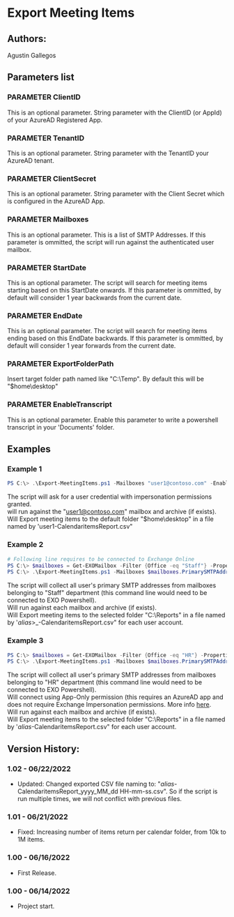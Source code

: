 ﻿# Export Meeting Items

## Authors:  
Agustin Gallegos  

## Parameters list  

### PARAMETER ClientID
This is an optional parameter. String parameter with the ClientID (or AppId) of your AzureAD Registered App.

### PARAMETER TenantID
This is an optional parameter. String parameter with the TenantID your AzureAD tenant.

### PARAMETER ClientSecret
This is an optional parameter. String parameter with the Client Secret which is configured in the AzureAD App.  

### PARAMETER Mailboxes
This is an optional parameter. This is a list of SMTP Addresses. If this parameter is ommitted, the script will run against the authenticated user mailbox.

### PARAMETER StartDate
This is an optional parameter. The script will search for meeting items starting based on this StartDate onwards. If this parameter is ommitted, by default will consider 1 year backwards from the current date.  

### PARAMETER EndDate
This is an optional parameter. The script will search for meeting items ending based on this EndDate backwards. If this parameter is ommitted, by default will consider 1 year forwards from the current date.

### PARAMETER ExportFolderPath
Insert target folder path named like "C:\Temp". By default this will be "$home\desktop"

### PARAMETER EnableTranscript
This is an optional parameter. Enable this parameter to write a powershell transcript in your 'Documents' folder.

## Examples  
### Example 1  
```powershell
PS C:\> .\Export-MeetingItems.ps1 -Mailboxes "user1@contoso.com" -EnableTranscript
```  
The script will ask for a user credential with impersonation permissions granted.  
will run against the "user1@contoso.com" mailbox and archive (if exists).  
Will Export meeting items to the default folder "$home\desktop" in a file named by 'user1-CalendaritemsReport.csv"  

### Example 2  
```powershell
# Following line requires to be connected to Exchange Online
PS C:\> $mailboxes = Get-EXOMailbox -Filter {Office -eq "Staff"} -Properties PrimarySMTPAddress | Select-Object PrimarySMTPAddress
PS C:\> .\Export-MeetingItems.ps1 -Mailboxes $mailboxes.PrimarySMTPAddress -ExportFolderPath "C:\Reports" -EnableTranscript
```
The script will collect all user's primary SMTP addresses from mailboxes belonging to "Staff" department (this command line would need to be connected to EXO Powershell).  
Will run against each mailbox and archive (if exists).  
Will Export meeting items to the selected folder "C:\Reports" in a file named by '_alias_>_-CalendaritemsReport.csv" for each user account.  

### Example 3
```powershell
PS C:\> $mailboxes = Get-EXOMailbox -Filter {Office -eq "HR"} -Properties PrimarySMTPAddress | Select-Object PrimarySMTPAddress
PS C:\> .\Export-MeetingItems.ps1 -Mailboxes $mailboxes.PrimarySMTPAddress -ExportFolderPath "C:\Reports" -ClientID "12345678" -TenantID "abcdefg" -ClientSecret "a1b2c3d4!#$"
```
The script will collect all user's primary SMTP addresses from mailboxes belonging to "HR" department (this command line would need to be connected to EXO Powershell).  
Will connect using App-Only permission (this requires an AzureAD app and does not require Exchange Impersonation permissions. More info [here](https://docs.microsoft.com/en-us/exchange/client-developer/exchange-web-services/how-to-authenticate-an-ews-application-by-using-oauth).  
Will run against each mailbox and archive (if exists).  
Will Export meeting items to the selected folder "C:\Reports" in a file named by '_alias_-CalendaritemsReport.csv" for each user account.  


## Version History:
### 1.02 - 06/22/2022
 - Updated: Changed exported CSV file naming to: "_alias_-CalendaritemsReport_yyyy_MM_dd HH-mm-ss.csv". So if the script is run multiple times, we will not conflict with previous files.
### 1.01 - 06/21/2022
 - Fixed: Increasing number of items return per calendar folder, from 10k to 1M items.
### 1.00 - 06/16/2022
 - First Release.
### 1.00 - 06/14/2022
 - Project start.